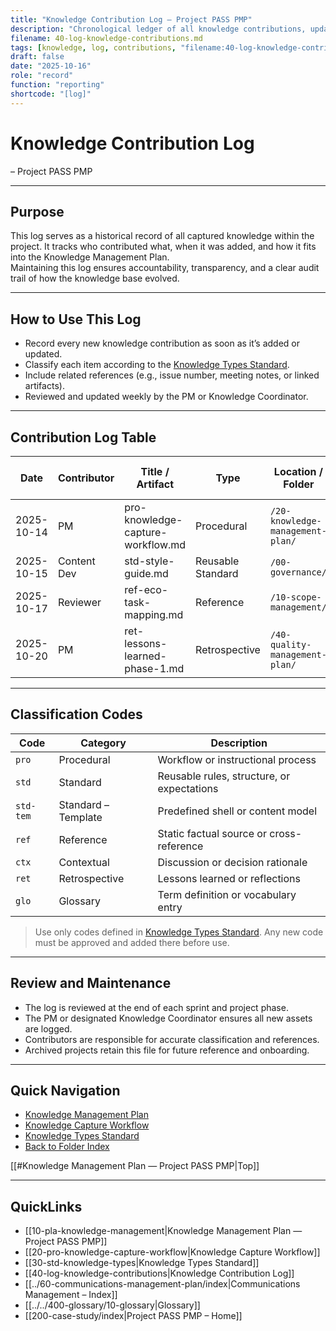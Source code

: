 ```yaml
---
title: "Knowledge Contribution Log — Project PASS PMP"
description: "Chronological ledger of all knowledge contributions, updates, and classifications used for audits and retrospectives."
filename: 40-log-knowledge-contributions.md
tags: [knowledge, log, contributions, "filename:40-log-knowledge-contributions.md"]
draft: false
date: "2025-10-16"
role: "record"
function: "reporting"
shortcode: "[log]"
---
```


# Knowledge Contribution Log
– Project PASS PMP  

---

## Purpose

This log serves as a historical record of all captured knowledge within the project. It tracks who contributed what, when it was added, and how it fits into the Knowledge Management Plan.  
Maintaining this log ensures accountability, transparency, and a clear audit trail of how the knowledge base evolved.

---

## How to Use This Log

- Record every new knowledge contribution as soon as it’s added or updated.  
- Classify each item according to the [Knowledge Types Standard](std-knowledge-types.md).  
- Include related references (e.g., issue number, meeting notes, or linked artifacts).  
- Reviewed and updated weekly by the PM or Knowledge Coordinator.

---

## Contribution Log Table

| Date | Contributor | Title / Artifact | Type | Location / Folder | Reviewed By | Linked Artifact / Note |
|------|--------------|------------------|------|--------------------|--------------|-------------------------|
| 2025-10-14 | PM | pro-knowledge-capture-workflow.md | Procedural | `/20-knowledge-management-plan/` | Reviewer | [Issue #12](https://github.com/org/repo/issues/12) |
| 2025-10-15 | Content Dev | std-style-guide.md | Reusable Standard | `/00-governance/` | PM | [Meeting Notes](../60-communications-management-plan/log-communications.md) |
| 2025-10-17 | Reviewer | ref-eco-task-mapping.md | Reference | `/10-scope-management/` | PM | [Scope Baseline](../10-scope-management/scope-baseline/index.md) |
| 2025-10-20 | PM | ret-lessons-learned-phase-1.md | Retrospective | `/40-quality-management-plan/` | Sponsor | [Retrospective Notes](../50-resource-management-plan/50-team-charter.md) |

---

## Classification Codes

| Code | Category | Description |
|------|-----------|-------------|
| `pro` | Procedural | Workflow or instructional process |
| `std` | Standard | Reusable rules, structure, or expectations |
| `std-tem` | Standard – Template | Predefined shell or content model |
| `ref` | Reference | Static factual source or cross-reference |
| `ctx` | Contextual | Discussion or decision rationale |
| `ret` | Retrospective | Lessons learned or reflections |
| `glo` | Glossary | Term definition or vocabulary entry |

> Use only codes defined in [Knowledge Types Standard](std-knowledge-types.md). Any new code must be approved and added there before use.

---

## Review and Maintenance

- The log is reviewed at the end of each sprint and project phase.  
- The PM or designated Knowledge Coordinator ensures all new assets are logged.  
- Contributors are responsible for accurate classification and references.  
- Archived projects retain this file for future reference and onboarding.

---
## Quick Navigation

- [Knowledge Management Plan](10-pla-knowledge-management.md)  
- [Knowledge Capture Workflow](20-pro-knowledge-capture-workflow.md)  
- [Knowledge Types Standard](30-std-knowledge-types.md)  
- [Back to Folder Index](repositories/r30-project-pass-pmp/contents/00-project-pass-pmp/60-communications-management-plan/20-knowledge-management-plan/index.md)


[[#Knowledge Management Plan — Project PASS PMP|Top]]

---

## QuickLinks
- [[10-pla-knowledge-management|Knowledge Management Plan — Project PASS PMP]]
- [[20-pro-knowledge-capture-workflow|Knowledge Capture Workflow]]
- [[30-std-knowledge-types|Knowledge Types Standard]]
- [[40-log-knowledge-contributions|Knowledge Contribution Log]]
- [[../60-communications-management-plan/index|Communications Management – Index]]
- [[../../400-glossary/10-glossary|Glossary]]
- [[200-case-study/index|Project PASS PMP – Home]]

